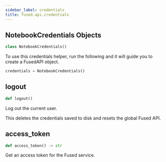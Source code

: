 ```yaml
---
sidebar_label: credentials
title: fused.api.credentials
---
```


## NotebookCredentials Objects

```python
class NotebookCredentials()
```

To use this credentials helper, run the following and it will guide you to create a FusedAPI object.

```py
credentials = NotebookCredentials()
```

## logout

```python
def logout()
```

Log out the current user.

This deletes the credentials saved to disk and resets the global Fused API.

## access\_token

```python
def access_token() -> str
```

Get an access token for the Fused service.
